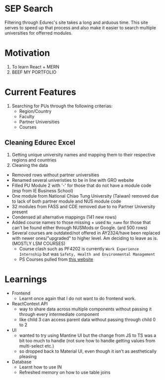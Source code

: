 # SEP Search
 Filtering through Edurec's site takes a long and arduous time. This site serves to speed up that process and also make it easier to search multiple universities for offerred modules.

# Motivation
1. To learn React + MERN
2. BEEF MY PORTFOLIO

# Current Features
1. Searching for PUs through the following criterias:
    - Region/Country
    - Faculty
    - Partner Universities
    - Courses

## Cleaning Edurec Excel
1. Getting unique university names and mapping them to their respective regions and countries
2. Cleaning the data
- Removed rows without partner universities
- Renamed several univeristies to be in line with GRO website
- Filled PU Module 2 with '-' for those that do not have a module code (esp from IE Business School)
- One module from National Chiao Tung University (Taiwan) removed due to lack of both partner module and NUS module code
- 32 modules from FASS and CDE removed due to no Partner University present
- Condensed all alternative mappings (141 new rows)
- Added course names to those missing + used ```No_name``` for those that can't be found either through NUSMods or Google. (ard 500 rows)
- Several courses are outdated/not offered in AY2324/have been replaced with newer ones/"upgraded" to higher level. Am deciding to leave as is. (MOSTLY LSM COURSES)
    - Course clash such as PF4202 is currently ```Work Experience Internship``` but was ```Safety, Health and Environmental Management```
    - PS Courses pulled from [this website](https://fass.nus.edu.sg/chs/wp-content/uploads/sites/3/2020/08/Cohort-2018-List-of-Recognised-Modules.pdf)

# Learnings
- Frontend
    - Learnt once again that I do not want to do frontend work.
- ReactContext API
    - way to share data across multiple components without passing it through every intermediate component
    - like child 3 can access parent data without passing through child 0 to 2
- UI
    - wanted to try using Mantine UI but the change from JS to TS was a bit too much to handle (not sure how to handle getting values from multi-select etc.)
    - so dropped back to Material UI, even though it isn't as aesthetically pleasing
- Database
    - Learnt how to use IN
    - Refreshed memory on how to use table joins